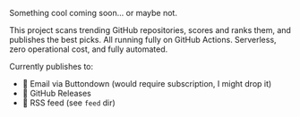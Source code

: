 Something cool coming soon... or maybe not.

This project scans trending GitHub repositories, scores and ranks them, and publishes the best picks. All running fully
on GitHub Actions. Serverless, zero operational cost, and fully automated.

Currently publishes to:

- 📧 Email via Buttondown (would require subscription, I might drop it)
- 📝 GitHub Releases
- 📡 RSS feed (see `feed` dir)
